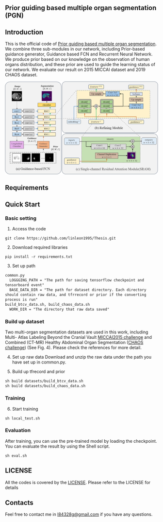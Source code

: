 
## Prior guiding based multiple organ segmentation (PGN)

## Introduction
This is the official code of [Prior guiding based multiple organ segmentation](/docs/Thesis.pdf). We combine three sub-modules in our network, including Prior-based guidance generator, Guidance based FCN and Recurrent Neural Network. We produce prior based on our knowledge on the observation of human organs distribution, and these prior are used to guide the learning status of our network. We evaluate our result on 2015 MICCAI dataset and 2019 CHAOS dataset.

![This is a alt text.](/images/PGN_v1.png "PGN_v1")


## Requirements

## Quick Start

### Basic setting
1. Access the code
```
git clone https://github.com/linleon1995/Thesis.git
```

2. Download required libraries
```
pip install -r requirements.txt
```

3. Set up path
```
common.py
  LOGGGING_PATH = "The path for saving tensorflow checkpoint and tensorboard event"
  BASE_DATA_DIR = "The path for dataset directory. Each directory should contain raw data, and tfrrecord or prior if the converting process is run"
build_btcv_data.sh, build_chaos_data.sh
  WORK_DIR = "The directory that raw data saved"
```

### Build up dataset
Two multi-organ segmentation datasets are used in this work, including Multi- Atlas Labeling Beyond the Cranial Vault [MICCAI2015 challenge](https://www.synapse.org/#!Synapse:syn3193805/wiki/217789) and Combined (CT-MR) Healthy Abdominal Organ Segmentation ([CHAOS challenge](https://chaos.grand-challenge.org/)) (See Fig. 4). Please check the references for more detail.

4. Set up raw data
Download and unzip the raw data under the path you have set up in common.py.

5. Build up tfrecord and prior
```
sh build datasets/build_btcv_data.sh 
sh build datasets/build_chaos_data.sh
```

### Training
6. Start training
```
sh local_test.sh
```

### Evaluation
After training, you can use the pre-trained model by loading the checkpoint. You can evaluate the result by using the Shell script.
```
sh eval.sh
```

## LICENSE
All the codes is covered by the [LICENSE](LICENSE). Please refer to the LICENSE for details

## Contacts
Feel free to contact me in l84328g@gmail.com if you have any questions.
## 
